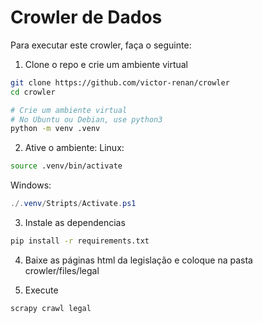 # Crowler de Dados

Para executar este crowler, faça o seguinte:

1. Clone o repo e crie um ambiente virtual

```zsh
git clone https://github.com/victor-renan/crowler
cd crowler

# Crie um ambiente virtual
# No Ubuntu ou Debian, use python3
python -m venv .venv
```

2. Ative o ambiente:
Linux:
```zsh
source .venv/bin/activate
```
Windows:
```powershell
./.venv/Stripts/Activate.ps1
```

3. Instale as dependencias
```zsh
pip install -r requirements.txt
```

4. Baixe as páginas html da legislação e coloque na pasta crowler/files/legal

5. Execute
```zsh
scrapy crawl legal
```